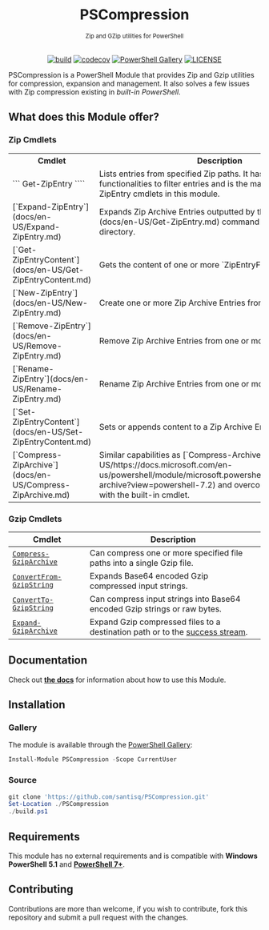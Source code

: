 <h1 align="center">PSCompression</h1>
<div align="center">
<sub>Zip and GZip utilities for PowerShell</sub>
<br/><br/>

[![build](https://github.com/santisq/PSCompression/actions/workflows/ci.yml/badge.svg)](https://github.com/santisq/PSCompression/actions/workflows/ci.yml)
[![codecov](https://codecov.io/gh/santisq/PSCompression/branch/main/graph/badge.svg)](https://codecov.io/gh/santisq/PSCompression)
[![PowerShell Gallery](https://img.shields.io/powershellgallery/dt/PSCompression?color=%23008FC7
)](https://www.powershellgallery.com/packages/PSCompression)
[![LICENSE](https://img.shields.io/github/license/santisq/PSCompression)](https://github.com/santisq/PSCompression/blob/main/LICENSE)

</div>

PSCompression is a PowerShell Module that provides Zip and Gzip utilities for compression, expansion and management. It also solves a few issues with Zip compression existing in _built-in PowerShell_.

## What does this Module offer?

### Zip Cmdlets

<div class="zipcmdlets">
  <table>
    <tr>
      <th>Cmdlet</th>
      <th>Description</th>
    </tr>
    <tr>
      <td>
```
Get-ZipEntry
````
      </td>
      <td>Lists entries from specified Zip paths. It has built-in
        functionalities to filter entries and is the main entry point for the ZipEntry cmdlets in this module.</td>
    </tr>
    <tr>
      <td>[`Expand-ZipEntry`](docs/en-US/Expand-ZipEntry.md)</td>
      <td>Expands Zip Archive Entries outputted by the [`Get-ZipEntry`](docs/en-US/Get-ZipEntry.md) command to a
        destination directory.</td>
    </tr>
    <tr>
      <td>[`Get-ZipEntryContent`](docs/en-US/Get-ZipEntryContent.md)</td>
      <td>Gets the content of one or more `ZipEntryFile` instances.</td>
    </tr>
    <tr>
      <td>[`New-ZipEntry`](docs/en-US/New-ZipEntry.md)</td>
      <td>Create one or more Zip Archive Entries from specified paths.</td>
    </tr>
    <tr>
      <td>[`Remove-ZipEntry`](docs/en-US/Remove-ZipEntry.md)</td>
      <td>Remove Zip Archive Entries from one or more Zip Archives.</td>
    </tr>
    <tr>
      <td>[`Rename-ZipEntry`](docs/en-US/Rename-ZipEntry.md)</td>
      <td>Rename Zip Archive Entries from one or more Zip Archives.</td>
    </tr>
    <tr>
      <td>[`Set-ZipEntryContent`](docs/en-US/Set-ZipEntryContent.md)</td>
      <td>Sets or appends content to a Zip Archive Entry.</td>
    </tr>
    <tr>
      <td>[`Compress-ZipArchive`](docs/en-US/Compress-ZipArchive.md)</td>
      <td>Similar capabilities as
        [`Compress-Archive`](docs/en-US/https://docs.microsoft.com/en-us/powershell/module/microsoft.powershell.archive/compress-archive?view=powershell-7.2)
        and overcomes a few issues with the built-in cmdlet.</td>
    </tr>
  </table>
</div>

### Gzip Cmdlets

| Cmdlet | Description |
| --- | --- |
| [`Compress-GzipArchive`](docs/en-US/Compress-GzipArchive.md) | Can compress one or more specified file paths into a single Gzip file. |
| [`ConvertFrom-GzipString`](docs/en-US/ConvertFrom-GzipString.md) | Expands Base64 encoded Gzip compressed input strings. |
| [`ConvertTo-GzipString`](docs/en-US/ConvertTo-GzipString.md) | Can compress input strings into Base64 encoded Gzip strings or raw bytes. |
| [`Expand-GzipArchive`](docs/en-US/Expand-GzipArchive.md) | Expand Gzip compressed files to a destination path or to the [success stream](https://learn.microsoft.com/en-us/powershell/module/microsoft.powershell.core/about/about_output_streams?view=powershell-7.3#success-stream). |

## Documentation

Check out [__the docs__](docs/en-US/PSCompression.md) for information about how to use this Module.

## Installation

### Gallery

The module is available through the [PowerShell Gallery](https://www.powershellgallery.com/):

```powershell
Install-Module PSCompression -Scope CurrentUser
```

### Source

```powershell
git clone 'https://github.com/santisq/PSCompression.git'
Set-Location ./PSCompression
./build.ps1
```

## Requirements

This module has no external requirements and is compatible with __Windows PowerShell 5.1__ and [__PowerShell 7+__](https://github.com/PowerShell/PowerShell).

## Contributing

Contributions are more than welcome, if you wish to contribute, fork this repository and submit a pull request with the changes.
